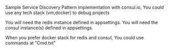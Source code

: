 Sample Service Discovery Pattern implementation with consul.io, You could use any tech stack (vm,docker) to debug projects

You will need the redis instance defined in appsettings. You will need the consul instance(s) defined in appsettings.

When you prefer docker stack for redis and consul, You could use commands at "Cmd.txt"
